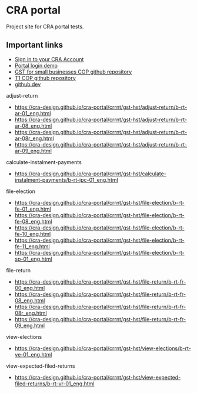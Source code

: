 # CRA portal

Project site for CRA portal tests. 

## Important links

- [Sign in to your CRA Account](https://cra-design.github.io/cra-portal/index.html)
- [Portal login demo](https://psi3b8.axshare.com/wel-01_eng.html?code=2591eff34de5015c197a7a422f2bec7a)
- [GST for small businesses COP github repository](https://github.com/cra-design/gst-hst-business/)
- [T1 COP github repository](https://github.com/cra-design/T1-cop/)
- [github.dev](https://github.dev/cra-design/cra-portal/blob/main/)

adjust-return

- https://cra-design.github.io/cra-portal/crrnt/gst-hst/adjust-return/b-rt-ar-01_eng.html
- https://cra-design.github.io/cra-portal/crrnt/gst-hst/adjust-return/b-rt-ar-08_eng.html
- https://cra-design.github.io/cra-portal/crrnt/gst-hst/adjust-return/b-rt-ar-08r_eng.html
- https://cra-design.github.io/cra-portal/crrnt/gst-hst/adjust-return/b-rt-ar-09_eng.html

calculate-instalment-payments

- https://cra-design.github.io/cra-portal/crrnt/gst-hst/calculate-instalment-payments/b-rt-ipc-01_eng.html

file-election

- https://cra-design.github.io/cra-portal/crrnt/gst-hst/file-election/b-rt-fe-01_eng.html
- https://cra-design.github.io/cra-portal/crrnt/gst-hst/file-election/b-rt-fe-08_eng.html
- https://cra-design.github.io/cra-portal/crrnt/gst-hst/file-election/b-rt-fe-10_eng.html
- https://cra-design.github.io/cra-portal/crrnt/gst-hst/file-election/b-rt-fe-11_eng.html
- https://cra-design.github.io/cra-portal/crrnt/gst-hst/file-election/b-rt-sp-01_eng.html

file-return

- https://cra-design.github.io/cra-portal/crrnt/gst-hst/file-return/b-rt-fr-00_eng.html
- https://cra-design.github.io/cra-portal/crrnt/gst-hst/file-return/b-rt-fr-08_eng.html
- https://cra-design.github.io/cra-portal/crrnt/gst-hst/file-return/b-rt-fr-08r_eng.html
- https://cra-design.github.io/cra-portal/crrnt/gst-hst/file-return/b-rt-fr-09_eng.html

view-elections

- https://cra-design.github.io/cra-portal/crrnt/gst-hst/view-elections/b-rt-ve-01_eng.html

view-expected-filed-returns

- https://cra-design.github.io/cra-portal/crrnt/gst-hst/view-expected-filed-returns/b-rt-vr-01_eng.html
